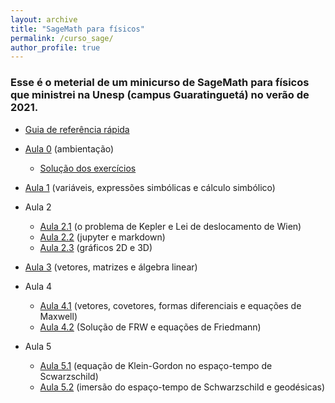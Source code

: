 ```yaml
---
layout: archive
title: "SageMath para físicos"
permalink: /curso_sage/
author_profile: true
---
```


### Esse é o meterial de um minicurso de SageMath para físicos que ministrei na Unesp (campus Guaratinguetá) no verão de 2021.


* [Guia de referência rápida](/files/quickref-calc.pdf)

* [Aula 0](https://nbviewer.jupyter.org/github/rogeriotc/SageMath_Phys/blob/main/aula_0.ipynb) (ambientação)
    * [Solução dos exercícios](https://nbviewer.jupyter.org/github/rogeriotc/SageMath_Phys/blob/main/aula_0_sol.ipynb)
* [Aula 1](https://nbviewer.jupyter.org/github/rogeriotc/SageMath_Phys/blob/main/aula_1.ipynb) (variáveis, expressões simbólicas e cálculo simbólico)
* Aula 2 
    * [Aula 2.1](https://nbviewer.jupyter.org/github/rogeriotc/SageMath_Phys/blob/main/aula_2_1.ipynb) (o problema de Kepler e Lei de deslocamento de Wien)
    * [Aula 2.2](https://nbviewer.jupyter.org/github/rogeriotc/SageMath_Phys/blob/main/aula_2_2.ipynb) (jupyter e markdown)
    * [Aula 2.3](https://nbviewer.jupyter.org/github/rogeriotc/SageMath_Phys/blob/main/aula_2_3.ipynb) (gráficos 2D e 3D)
* [Aula 3](https://nbviewer.jupyter.org/github/rogeriotc/SageMath_Phys/blob/main/aula_3.ipynb) (vetores, matrizes e álgebra linear)
* Aula 4
    * [Aula 4.1](https://nbviewer.jupyter.org/github/rogeriotc/SageMath_Phys/blob/main/Aula_4_1.ipynb) (vetores, covetores, formas diferenciais e equações de Maxwell)
    * [Aula 4.2](https://nbviewer.jupyter.org/github/rogeriotc/SageMath_Phys/blob/main/Aula_4_2.ipynb) (Solução de FRW e equações de Friedmann)
* Aula 5
    * [Aula 5.1](https://nbviewer.jupyter.org/github/rogeriotc/SageMath_Phys/blob/main/Aula_5_1.ipynb) (equação de Klein-Gordon no espaço-tempo de Scwarzschild)
    * [Aula 5.2](https://nbviewer.jupyter.org/github/rogeriotc/SageMath_Phys/blob/main/Aula_5_2.ipynb) (imersão do espaço-tempo de Schwarzschild e geodésicas)
